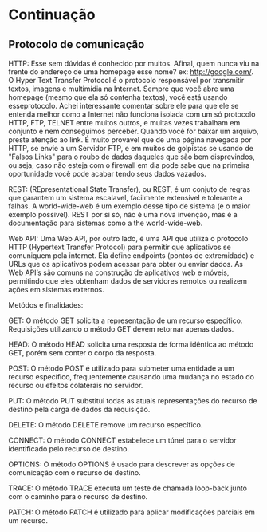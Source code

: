 # Continuação


## Protocolo de comunicação

HTTP: Esse sem dúvidas é conhecido por muitos. Afinal, quem nunca viu na frente do endereço de uma homepage esse nome? ex: http://google.com/. O Hyper Text Transfer Protocol é o protocolo responsável por transmitir textos, imagens e multimídia na Internet. Sempre que você abre uma homepage (mesmo que ela só contenha textos), você está usando esseprotocolo. Achei interessante comentar sobre ele para que ele se entenda melhor como a Internet não funciona isolada com um só protocolo HTTP, FTP, TELNET entre muitos outros, e muitas vezes  trabalham em conjunto e nem conseguimos perceber. Quando você for baixar um arquivo, preste atenção ao link. É muito provavel que de uma página navegada por HTTP, se envie a um Servidor FTP, e em muitos de golpistas se usando de "Falsos Links" para o roubo de dados daqueles que são bem disprevindos, ou seja, caso não esteja com o firewall em dia pode sabe que na primeira oportunidade você pode acabar tendo seus dados vazados.

REST: (REpresentational State Transfer), ou REST, é um conjuto de regras que garantem um sistema escalavel, facilmente extensível e tolerante a falhas. A world-wide-web é um exemplo desse tipo de sistema (e o maior exemplo possivel). REST por si só, não é uma nova invenção, mas é a documentação para sistemas como a the world-wide-web.

Web API: Uma Web API, por outro lado, é uma API que utiliza o protocolo HTTP (Hypertext Transfer Protocol) para permitir que aplicativos se comuniquem pela internet. Ela define endpoints (pontos de extremidade) e URLs que os aplicativos podem acessar para obter ou enviar dados. As Web API’s são comuns na construção de aplicativos web e móveis, permitindo que eles obtenham dados de servidores remotos ou realizem ações em sistemas externos.

Metódos e finalidades:

GET: O método GET solicita a representação de um recurso específico. Requisições utilizando o método GET devem retornar apenas dados.

HEAD: O método HEAD solicita uma resposta de forma idêntica ao método GET, porém sem conter o corpo da resposta.

POST: O método POST é utilizado para submeter uma entidade a um recurso específico, frequentemente causando uma mudança no estado do recurso ou efeitos colaterais no servidor.

PUT: O método PUT substitui todas as atuais representações do recurso de destino pela carga de dados da requisição.

DELETE: O método DELETE remove um recurso específico.

CONNECT: O método CONNECT estabelece um túnel para o servidor identificado pelo recurso de destino.

OPTIONS: O método OPTIONS é usado para descrever as opções de comunicação com o recurso de destino.

TRACE: O método TRACE executa um teste de chamada loop-back junto com o caminho para o recurso de destino.

PATCH: O método PATCH é utilizado para aplicar modificações parciais em um recurso.
